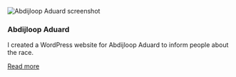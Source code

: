 ![Abdijloop Aduard screenshot](/images/work/abdijloop_500x500_1523907652.png "Abdijloop Aduard screenshot")

### Abdijloop Aduard

I created a WordPress website for Abdijloop Aduard to inform people about the race.

<a href="/portfolio/abdijloop-aduard" class="read-more-button">Read more</a>